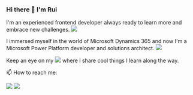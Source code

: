 ### Hi there 👋 I'm Rui 

I'm an experienced frontend developer always ready to learn more and embrace new challenges.
<img src="https://img.shields.io/badge/Angular-DD0031?style=for-the-badge&logo=angular&logoColor=white" />

I immersed myself in the world of Microsoft Dynamics 365 and now I'm a Microsoft Power Platform developer and solutions architect.
<img src="https://img.shields.io/badge/Microsoft-666666?style=for-the-badge&logo=microsoft&logoColor=white" />

Keep an eye on my <a href="http://ruidias.net" target="_blank"><img src="https://img.shields.io/badge/Blog-21759B?style=for-the-badge&logo=wordpress&logoColor=white" /></a> where I share cool things I learn along the way.

📫 How to reach me:

<a href="https://www.linkedin.com/in/ruietdias/" alt="LinkedIn" target="_blank"><img src="https://img.shields.io/badge/LinkedIn-0077B5?style=for-the-badge&logo=linkedin&logoColor=white" /></a>
<a href="mailto:ruietdias@gmail.com" target="_blank"><img src="https://img.shields.io/badge/Gmail-D14836?style=for-the-badge&logo=gmail&logoColor=white" /></a>
